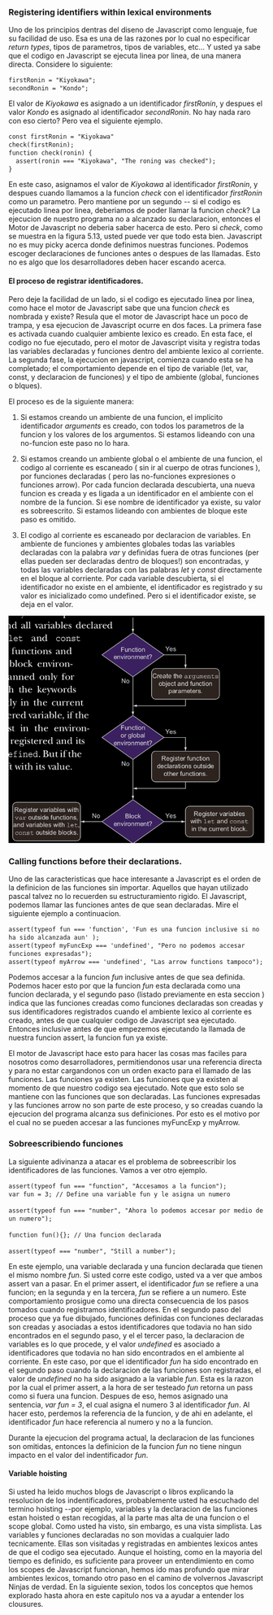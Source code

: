 ### Registering identifiers within lexical environments

Uno de los principios dentras del diseno de Javascript como lenguaje, fue su facilidad de uso. Esa es una de las 
razones por lo cual no especificar *return types*, tipos de parametros, tipos de variables, etc... Y usted ya sabe 
que el codigo en Javascript se ejecuta linea por linea, de una manera directa. Considere lo siguiente:
```
firstRonin = "Kiyokawa";
secondRonin = "Kondo";
```
El valor de *Kiyokawa* es asignado a un identificador *firstRonin*, y despues el valor *Kondo* es asignado al 
identificador *secondRonin*. No hay nada raro con eso cierto? Pero vea el siguiente ejemplo.
 
 ```
 const firstRonin = "Kiyokawa"
 check(firstRonin);
 function check(ronin) {
   assert(ronin === "Kiyokawa", "The roning was checked");
 }
```
En este caso, asignamos el valor de *Kiyokawa* al identificador *firstRonin*, y despues cuando llamamos a la funcion 
*check* con el identificador *firstRonin* como un parametro. Pero mantiene por un segundo -- si el codigo es ejecutado 
linea por linea, deberiamos de poder llamar la funcion *check*? La ejecucion de nuestro programa no a alcanzado su 
declaracion, entonces el Motor de Javascript no deberia saber hacerca de esto.
Pero si *check*, como se muestra en la figura 5.13, usted puede ver que todo esta bien. Javascript no es muy picky 
acerca donde definimos nuestras funciones. Podemos escoger declaraciones de funciones antes o despues de las llamadas. 
Esto no es algo que los desarrolladores deben hacer escando acerca.

#### El proceso de registrar identificadores.
Pero deje la facilidad de un lado, si el codigo es ejecutado linea por linea, como hace el motor de Javascript sabe que 
una funcion *check* es nombrada y existe? Resula que el motor de Javascript hace un poco de trampa, y esa ejecucion 
de Javascript ocurre en dos faces.
La primera fase es activada cuando cualquier ambiente lexico es creado. En esta face, el codigo no fue ejecutado,
pero el motor de Javascript visita y registra todas las variables declaradas y funciones dentro del ambiente lexico 
al corriente. La segunda fase, la ejecucion en javascript, comienza cuando esta se ha completado; el comportamiento
depende en el tipo de variable (let, var, const, y declaracion de funciones) y el tipo de ambiente (global, 
funciones o blques).

El proceso es de la siguiente manera:

1. Si estamos creando un ambiente de una funcion, el implicito identificador *arguments* es creado, con todos los 
parametros de la funcion y los valores de los argumentos. Si estamos lideando con una no-funcion este paso no lo hara.

2. Si estamos creando un ambiente global o el ambiente de una funcion, el codigo al corriente es escaneado ( sin ir 
al cuerpo de otras funciones ), por funciones declaradas ( pero las no-funciones expresiones o funciones arrow). Por 
cada funcion declarada descubierta, una nueva funcion es creada y es ligada a un identificador en el ambiente con el
nombre de la funcion. Si ese nombre de identificador ya existe, su valor es sobreescrito. Si estamos lideando con 
ambientes de bloque este paso es omitido.

3. El codigo al corriente es escaneado por declaracion de variables. En ambiente de funciones y ambientes globales 
todas las variables declaradas con la palabra *var* y definidas fuera de otras funciones (per ellas pueden ser 
declaradas dentro de bloques!) son encontradas, y todas las variables declaradas con las palabras *let* y *const* 
directamente en el bloque al corriente. Por cada variable descubierta, si el identificador no existe en el ambiente, 
el identificador es registrado y su valor es inicializado como undefined. Pero si el identificador existe, se deja 
en el valor.

![Image of Javascript engine steps](engineSteps.png)

### Calling functions before their declarations.
Uno de las caracteristicas que hace interesante a Javascript es el orden de la definicion de las funciones sin importar.
Aquellos que hayan utilizado pascal talvez no lo recuerden su estructuramiento rigido. El Javascript, podemos llamar las 
funciones antes de que sean declaradas. Mire el siguiente ejemplo a continuacion.

```
assert(typeof fun === 'function', 'Fun es una funcion inclusive si no ha sido alcanzada aun' );
assert(typeof myFuncExp === 'undefined', "Pero no podemos accesar funciones expresadas");
assert(typeof myArrow === 'undefined', "Las arrow functions tampoco");
```
Podemos accesar a la funcion *fun* inclusive antes de que sea definida. Podemos hacer esto por que la funcion *fun* 
esta declarada como una funcion declarada, y el segundo paso (listado previamente en esta seccion ) indica que las 
funciones creadas como funciones declaradas son creadas y sus identificadores registrados cuando el ambiente lexico 
al corriente es creado, antes de que cualquier codigo de Javascript sea ejecutado. Entonces inclusive antes de que 
empezemos ejecutando la llamada de nuestra funcion assert, la funcion fun ya existe. 

El motor de Javascript hace esto para hacer las cosas mas faciles para nosotros como desarrolladores, permitiendonos 
usar una referencia directa y para no estar cargandonos con un orden exacto para el llamado de las funciones. Las 
funciones ya existen. Las funciones que ya existen al momento de que nuestro codigo sea ejecutado.
Note que esto solo se mantiene con las funciones que son declaradas. Las funciones expresadas y las funciones arrow 
no son parte de este proceso, y so creadas cuando la ejecucion del programa alcanza sus definiciones. Por esto es el 
motivo por el cual no se pueden accesar a las funciones myFuncExp y myArrow.

### Sobreescribiendo funciones
La siguiente adivinanza a atacar es el problema de sobreescribir los identificadores de las funciones. Vamos a ver otro 
ejemplo.

```
assert(typeof fun === "function", "Accesamos a la funcion");
var fun = 3; // Define una variable fun y le asigna un numero

assert(typeof fun === "number", "Ahora lo podemos accesar por medio de un numero");

function fun(){}; // Una funcion declarada

assert(typeof === "number", "Still a number");
```
En este ejemplo, una variable declarada y una funcion declarada que tienen el mismo nombre *fun*. Si usted corre este 
codigo, usted va a ver que ambos assert van a pasar. En el primer assert, el identificador *fun* se refiere a una 
funcion; en la segunda y en la tercera, *fun* se refiere a un numero.
Este comportamiento prosigue como una directa consecuencia de los pasos tomados cuando registramos identificadores. En 
el segundo paso del proceso que ya fue dibujado, funciones definidas con funciones declaradas son creadas y asociadas 
a estos identificadores que todavia no han sido encontrados en el segundo paso, y el el tercer paso, la declaracion 
de variables es lo que procede, y el valor *undefined* es asociado a identificadores que todavia no han sido encontrados 
en el ambiente al corriente.
En este caso, por que el identificador *fun*  ha sido encontrado en el segundo paso cuando la declaracion de las 
funciones son registradas, el valor de *undefined*  no ha sido asignado a la variable *fun*. Esta es la razon por la 
cual el primer assert, a la hora de ser testeado *fun* retorna un pass como si fuera una funcion. Despues de eso, 
hemos asignado una sentencia, *var fun = 3*, el cual asigna el numero 3 al identificador *fun*. Al hacer esto, 
perdemos la referencia de la funcion, y de ahi en adelante, el identificador *fun*  hace referencia al numero y no a la
funcion.

Durante la ejecucion del programa actual, la declaracion de las funciones son omitidas, entonces la definicion de la 
funcion *fun* no tiene ningun impacto en el valor del indentificador *fun*.

#### Variable hoisting
Si usted ha leido muchos blogs de Javascript o libros explicando la resolucion de los indentificadores, probablemente 
usted ha escuchado del termino hoisting --por ejemplo, variables y la declaracion de las funciones estan hoisted o estan 
recogidas, al la parte mas alta de una funcion o el scope global.
Como usted ha visto, sin embargo, es una vista simplista. Las variables y funciones declaradas no son movidas a 
cualquier lado tecnicamente. Ellas son visitadas y registradas en ambientes lexicos antes de que el codigo sea ejecutado.
Aunque el hoisting, como en la mayoria del tiempo es definido, es suficiente para proveer un entendimiento en como 
los scopes de Javascript funcionan, hemos ido mas profundo que mirar ambientes lexicos, tomando otro paso en el camino 
de volvernos Javascript Ninjas de verdad.
En la siguiente sexion, todos los conceptos que hemos explorado hasta ahora en este capitulo nos va a ayudar a entender 
los clousures.


















 




